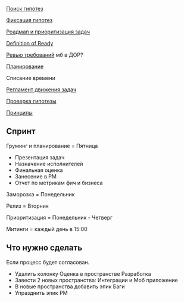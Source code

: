 
[Поиск гипотез](searchHypotheseis.md)

[Фиксация гипотез](writeHypothesis.md)

[Роадмап и приоритизация задач](roadmap.md)

[Definition of Ready](dor.md) 

[Ревью требований](review.md) мб в ДОР?

[Планирование](planning.md)

Списание времени

[Регламент движения задач]()

[Проверка гипотезы](report.md)

[Принципы](principles.md)



## Спринт
Груминг и планирование = Пятница
- Презентация задач
- Назначение исполнителей
- Финальная оценка
- Занесение в РМ
- Отчет по метрикам фич и бизнеса
  
Заморозка = Понедельник

Релиз = Вторник

Приоритизация = Понедельник - Четверг

Митинги = каждый день в 15:00

## Что нужно сделать 
Если процесс будет согласован.

- Удалить колонку Оценка в пространстве Разработка
- Завести 2 новых пространства: Интеграции и Моб приложение
- В новые пространства добавить эпик Баги
- Упразднить эпик РМ
